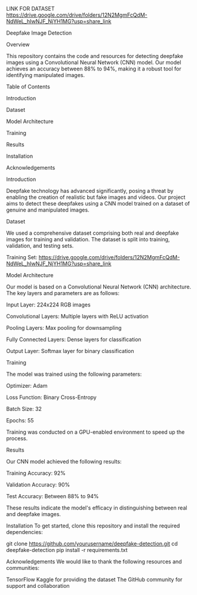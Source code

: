 LINK FOR DATASET 
https://drive.google.com/drive/folders/12N2MgmFcQdM-NdWeL_hIwNJF_NjYH1MG?usp=share_link

Deepfake Image Detection 

Overview 

This repository contains the code and resources for detecting deepfake images using a Convolutional Neural Network (CNN) model. Our model achieves an accuracy between 88% to 94%, making it a robust tool for identifying manipulated images. 

Table of Contents 

Introduction 

Dataset 

Model Architecture 

Training 

Results 

Installation 

Acknowledgements 

Introduction 

Deepfake technology has advanced significantly, posing a threat by enabling the creation of realistic but fake images and videos. Our project aims to detect these deepfakes using a CNN model trained on a dataset of genuine and manipulated images. 

Dataset 

We used a comprehensive dataset comprising both real and deepfake images for training and validation. The dataset is split into training, validation, and testing sets. 

Training Set: https://drive.google.com/drive/folders/12N2MgmFcQdM-NdWeL_hIwNJF_NjYH1MG?usp=share_link 

Model Architecture 

Our model is based on a Convolutional Neural Network (CNN) architecture. The key layers and parameters are as follows: 

Input Layer: 224x224 RGB images 

Convolutional Layers: Multiple layers with ReLU activation 

Pooling Layers: Max pooling for downsampling 

Fully Connected Layers: Dense layers for classification 

Output Layer: Softmax layer for binary classification 

Training 

The model was trained using the following parameters: 

Optimizer: Adam 

Loss Function: Binary Cross-Entropy 

Batch Size: 32 

Epochs: 55 

Training was conducted on a GPU-enabled environment to speed up the process. 

Results 

Our CNN model achieved the following results: 

Training Accuracy: 92% 

Validation Accuracy: 90% 

Test Accuracy: Between 88% to 94% 

These results indicate the model's efficacy in distinguishing between real and deepfake images. 

Installation
To get started, clone this repository and install the required dependencies:

git clone https://github.com/yourusername/deepfake-detection.git
cd deepfake-detection
pip install -r requirements.txt

Acknowledgements
We would like to thank the following resources and communities:

TensorFlow
Kaggle for providing the dataset
The GitHub community for support and collaboration




